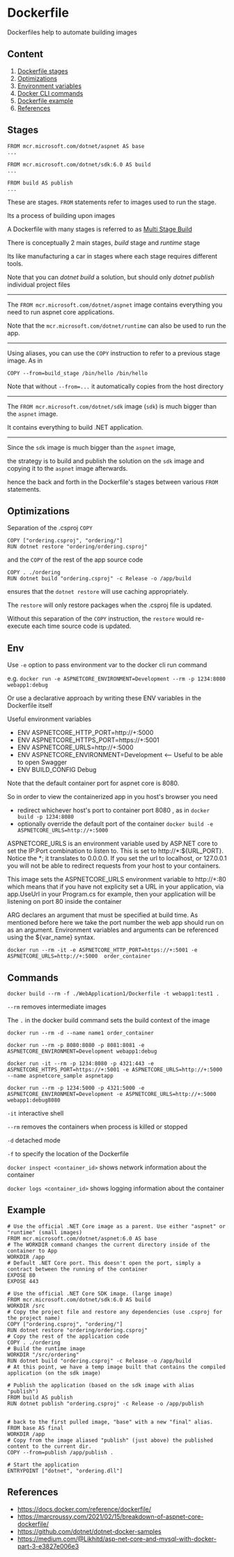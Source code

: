 # Dockerfile

Dockerfiles help to automate building images

## Content
1) [Dockerfile stages](#stages)
2) [Optimizations](#optimizations)
3) [Environment variables](#env)
4) [Docker CLI commands](#commands)
5) [Dockerfile example](#example)
6) [References](#references)

## Stages

```
FROM mcr.microsoft.com/dotnet/aspnet AS base
...

FROM mcr.microsoft.com/dotnet/sdk:6.0 AS build
...

FROM build AS publish
...
```

These are stages. `FROM` statements refer to images used to run the stage.

Its a process of building upon images

A Dockerfile with many stages is referred to as [Multi Stage Build](https://docs.docker.com/build/building/multi-stage/)

There is conceptually 2 main stages, _build_ stage and _runtime_ stage

Its like manufacturing a car in stages where each stage requires different tools. 

Note that you can _dotnet build_ a solution, but should only _dotnet publish_ individual project files

---

The `FROM mcr.microsoft.com/dotnet/aspnet` image contains everything you need to run aspnet core applications.

Note that the `mcr.microsoft.com/dotnet/runtime` can also be used to run the app.

---

Using aliases, you can use the `COPY` instruction to refer to a previous stage image. As in

`COPY --from=build_stage /bin/hello /bin/hello`

Note that without `--from=...` it automatically copies from the host directory

---

The `FROM mcr.microsoft.com/dotnet/sdk` image (`sdk`) is much bigger than the `aspnet` image. 

It contains everything to build .NET application. 

---

Since the `sdk` image is much bigger than the `aspnet` image, 

the strategy is to build and publish the solution on the `sdk` image and copying it to the `aspnet` image afterwards.

hence the back and forth in the Dockerfile's stages between various `FROM` statements. 

## Optimizations

Separation of the .csproj `COPY` 

```
COPY ["ordering.csproj", "ordering/"]
RUN dotnet restore "ordering/ordering.csproj"
```
 and the `COPY` of the rest of the app source code

```
COPY . ./ordering
RUN dotnet build "ordering.csproj" -c Release -o /app/build
```
ensures that the `dotnet restore` will use caching appropriately. 

The `restore` will only restore packages when the .csproj file is updated.

Without this separation of the `COPY` instruction, the `restore` would re-execute each time source code is updated.

## Env

Use `-e` option to pass environment var to the docker cli run command

e.g. `docker run -e ASPNETCORE_ENVIRONMENT=Development --rm -p 1234:8080 webapp1:debug`

Or use a declarative approach by writing these ENV variables in the Dockerfile itself

Useful environment variables 
- ENV ASPNETCORE_HTTP_PORT=http://+:5000
- ENV ASPNETCORE_HTTPS_PORT=https://+:5001
- ENV ASPNETCORE_URLS=http://+:5000
- ENV ASPNETCORE_ENVIRONMENT=Development <-- Useful to be able to open Swagger
- ENV BUILD_CONFIG Debug

Note that the default container port for aspnet core is 8080. 

So in order to view the containerized app in you host's browser you need
- redirect whichever host's port to container port 8080 , as in `docker build -p 1234:8080`
- optionally override the default port of the container `docker build -e ASPNETCORE_URLS=http://+:5000`

ASPNETCORE_URLS is an environment variable used by ASP.NET core to set the IP:Port combination to listen to. This is set to http://*:${URL_PORT}. Notice the *; it translates to 0.0.0.0. If you set the url to localhost, or 127.0.0.1 you will not be able to redirect requests from your host to your containers.

This image sets the ASPNETCORE_URLS environment variable to http://+:80 which means that if you have not explicity set a URL in your application, via app.UseUrl in your Program.cs for example, then your application will be listening on port 80 inside the container

ARG declares an argument that must be specified at build time. As mentioned before here we take the port number the web app should run on as an argument. Environment variables and arguments can be referenced using the ${var_name} syntax.

`docker run --rm -it -e ASPNETCORE_HTTP_PORT=https://+:5001 -e ASPNETCORE_URLS=http://+:5000  order_container`


## Commands

`docker build --rm -f ./WebApplication1/Dockerfile -t webapp1:test1 .`

`--rm` removes intermediate images

The `.` in the docker build command sets the build context of the image

`docker run --rm -d --name name1 order_container`

`docker run --rm -p 8080:8080 -p 8081:8081 -e ASPNETCORE_ENVIRONMENT=Development webapp1:debug`

`docker run -it --rm -p 1234:8080 -p 4321:443 -e ASPNETCORE_HTTPS_PORT=https://+:5001
-e ASPNETCORE_URLS=http://+:5000 --name aspnetcore_sample aspnetapp`

`docker run --rm -p 1234:5000 -p 4321:5000 -e ASPNETCORE_ENVIRONMENT=Development -e ASPNETCORE_URLS=http://+:5000 webapp1:debug8080`

`-it` interactive shell

`--rm` removes the containers when process is killed or stopped

`-d` detached mode

`-f` to specify the location of the Dockerfile

`docker inspect <container_id>` shows network information about the container

`docker logs <container_id>` shows logging information about the container

## Example

```
# Use the official .NET Core image as a parent. Use either "aspnet" or "runtime" (small images)
FROM mcr.microsoft.com/dotnet/aspnet:6.0 AS base
# The WORKDIR command changes the current directory inside of the container to App
WORKDIR /app
# Default .NET Core port. This doesn't open the port, simply a contract between the running of the container
EXPOSE 80
EXPOSE 443

# Use the official .NET Core SDK image. (large image)
FROM mcr.microsoft.com/dotnet/sdk:6.0 AS build
WORKDIR /src
# Copy the project file and restore any dependencies (use .csproj for the project name)
COPY ["ordering.csproj", "ordering/"]
RUN dotnet restore "ordering/ordering.csproj"
# Copy the rest of the application code
COPY . ./ordering
# Build the runtime image
WORKDIR "/src/ordering"
RUN dotnet build "ordering.csproj" -c Release -o /app/build
# At this point, we have a temp image built that contains the compiled application (on the sdk image)

# Publish the application (based on the sdk image with alias "publish")
FROM build AS publish
RUN dotnet publish "ordering.csproj" -c Release -o /app/publish


# back to the first pulled image, "base" with a new "final" alias.
FROM base AS final
WORKDIR /app
# Copy from the image aliased "publish" (just above) the published content to the current dir.
COPY --from=publish /app/publish .

# Start the application
ENTRYPOINT ["dotnet", "ordering.dll"]
```

## References
- https://docs.docker.com/reference/dockerfile/
- https://marcroussy.com/2021/02/15/breakdown-of-aspnet-core-dockerfile/
- https://github.com/dotnet/dotnet-docker-samples 
- https://medium.com/@Likhitd/asp-net-core-and-mysql-with-docker-part-3-e3827e006e3

